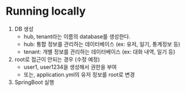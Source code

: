 # Running locally
1. DB 생성
   - hub, tenant라는 이름의 database를 생성한다.
   - hub: 통합 정보를 관리하는 데이터베이스 (ex: 유저, 일기, 통계정보 등)
   - tenant: 개별 정보를 관리하는 데이터베이스 (ex: 대화 내역, 일기 등)
2. root로 접근이 안되는 경우 (수정 예정)
   - user1, user1234을 생성해서 권한을 부여
   - 또는, application.yml의 유저 정보를 root로 변경
3. SpringBoot 실행 
